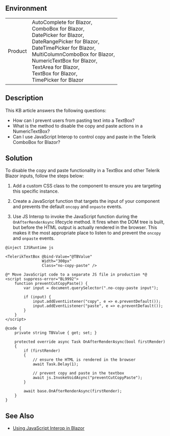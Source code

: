 
## Environment

<table>
<tbody>
<tr>
<td>Product</td>
<td>
AutoComplete for Blazor,<br />
ComboBox for Blazor,<br />
DatePicker for Blazor,<br />
DateRangePicker for Blazor,<br />
DateTimePicker for Blazor,<br />
MultiColumnComboBox for Blazor,<br />
NumericTextBox for Blazor,<br />
TextArea for Blazor,<br />
TextBox for Blazor,<br />
TimePicker for Blazor
</td>
</tr>
</tbody>
</table>

## Description

This KB article answers the following questions:
- How can I prevent users from pasting text into a TextBox?
- What is the method to disable the copy and paste actions in a NumericTextBox?
- Can I use JavaScript Interop to control copy and paste in the Telerik ComboBox for Blazor?

## Solution

To disable the copy and paste functionality in a TextBox and other Telerik Blazor inputs, follow the steps below:

1. Add a custom CSS class to the component to ensure you are targeting this specific instance.

2. Create a JavaScript function that targets the input of your component and prevents the default `oncopy` and `onpaste` events.

3. Use JS Interop to invoke the JavaScript function during the `OnAfterRenderAsync` lifecycle method. It fires when the DOM tree is built, but before the HTML output is actually rendered in the browser. This makes it the most appropriate place to listen to and prevent the `oncopy` and `onpaste` events.

````RAZOR
@inject IJSRuntime js

<TelerikTextBox @bind-Value="@TBValue"
                Width="300px"
                Class="no-copy-paste" />

@* Move JavaScript code to a separate JS file in production *@
<script suppress-error="BL9992">
    function preventCutCopyPaste() {
        var input = document.querySelector(".no-copy-paste input");

        if (input) {
            input.addEventListener("copy", e => e.preventDefault());
            input.addEventListener("paste", e => e.preventDefault());
        }
    }
</script>

@code {
    private string TBValue { get; set; }

    protected override async Task OnAfterRenderAsync(bool firstRender)
    {
        if (firstRender)
        {
            // ensure the HTML is rendered in the browser
            await Task.Delay(1);

            // prevent copy and paste in the textbox
            await js.InvokeVoidAsync("preventCutCopyPaste");
        }

        await base.OnAfterRenderAsync(firstRender);
    }
}
````

## See Also

- [Using JavaScript Interop in Blazor](https://docs.microsoft.com/aspnet/core/blazor/javascript-interop)
